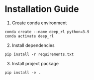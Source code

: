 # Installation Guide

1. Create conda environment

```
conda create --name deep_rl python=3.9
conda activate deep_rl
```

2. Install dependencies

```
pip install -r requirements.txt
```

3. Install project package

```
pip install -e .
```